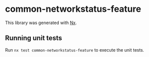 # common-networkstatus-feature

This library was generated with [Nx](https://nx.dev).

## Running unit tests

Run `nx test common-networkstatus-feature` to execute the unit tests.
